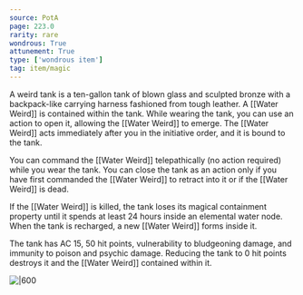 ```yaml
---
source: PotA
page: 223.0
rarity: rare
wondrous: True
attunement: True
type: ['wondrous item']
tag: item/magic
---
```


A weird tank is a ten-gallon tank of blown glass and sculpted bronze with a backpack-like carrying harness fashioned from tough leather. A [[Water Weird]] is contained within the tank. While wearing the tank, you can use an action to open it, allowing the [[Water Weird]] to emerge. The [[Water Weird]] acts immediately after you in the initiative order, and it is bound to the tank.

You can command the [[Water Weird]] telepathically (no action required) while you wear the tank. You can close the tank as an action only if you have first commanded the [[Water Weird]] to retract into it or if the [[Water Weird]] is dead.

If the [[Water Weird]] is killed, the tank loses its magical containment property until it spends at least 24 hours inside an elemental water node. When the tank is recharged, a new [[Water Weird]] forms inside it.

The tank has AC 15, 50 hit points, vulnerability to bludgeoning damage, and immunity to poison and psychic damage. Reducing the tank to 0 hit points destroys it and the [[Water Weird]] contained within it.


![|600](https://5e.tools/img/items/PotA/Weird%20Tank.png)